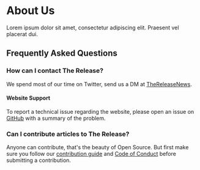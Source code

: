 # About Us

Lorem ipsum dolor sit amet, consectetur adipiscing elit. Praesent vel placerat dui.

## Frequently Asked Questions

### How can I contact The Release?

We spend most of our time on Twitter, send us a DM at [TheReleaseNews](https://twitter.com/TheReleaseNews).

#### Website Support

To report a technical issue regarding the website, please open an issue on [GitHub](https://github.com/the-release/the-release.github.io/issues) with a summary of the problem.

### Can I contribute articles to The Release?

Anyone can contribute, that's the beauty of Open Source. But first make sure you follow our [contribution guide](https://github.com/the-release/the-release.github.io) and [Code of Conduct](https://github.com/the-release/the-release.github.io) before submitting a contribution.
